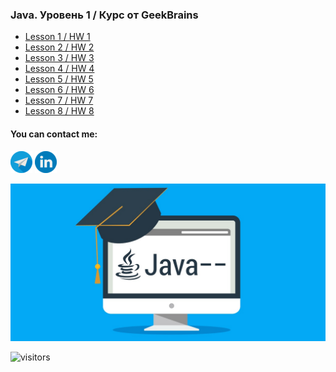 ### Java. Уровень 1 / Курс от GeekBrains

+ [Lesson 1 / HW 1](https://github.com/Mybono/java_lvl_1/blob/main/hw1.java)
+ [Lesson 2 / HW 2](https://github.com/Mybono/java_lvl_1/blob/main/hw2.java)
+ [Lesson 3 / HW 3](https://github.com/Mybono/java_lvl_1/blob/main/hw3.java)
+ [Lesson 4 / HW 4](https://github.com/Mybono/java_lvl_1/blob/main/TicTacToe.java)
+ [Lesson 5 / HW 5](https://github.com/Mybono/java_lvl_1/blob/main/Lesson6.java)
+ [Lesson 6 / HW 6]()
+ [Lesson 7 / HW 7]()
+ [Lesson 8 / HW 8]()


#### You can contact me:
[![telegram][logotelegram]][telegram]
[![linkedin][logolinkedin]][linkedin]

![](https://github.com/Mybono/Mybono/blob/main/assets/java%20wp.jpeg "wp")

![visitors](https://visitor-badge.glitch.me/badge?page_id=https://github.com/Mybono/java_lvl_1)


[telegram]: https://t.me/def4fun
[logotelegram]: https://github.com/Mybono/Mybono/blob/main/assets/telegran%2035%20px.png
[linkedin]: http://linkedin.com/def-say-hello
[logolinkedin]: https://github.com/Mybono/Mybono/blob/main/assets/linedin%2035px.png
[linkedin]: https://github.com/Mybono/Mybono/blob/main/assets/linkedin.png

